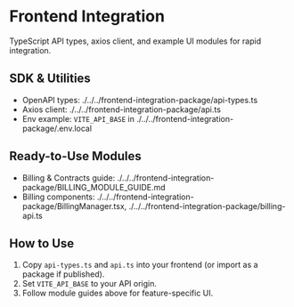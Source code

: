 # Frontend Integration

TypeScript API types, axios client, and example UI modules for rapid integration.

## SDK & Utilities

- OpenAPI types: ./../../frontend-integration-package/api-types.ts
- Axios client: ./../../frontend-integration-package/api.ts
- Env example: `VITE_API_BASE` in ./../../frontend-integration-package/.env.local

## Ready-to-Use Modules

- Billing & Contracts guide: ./../../frontend-integration-package/BILLING_MODULE_GUIDE.md
- Billing components: ./../../frontend-integration-package/BillingManager.tsx, ./../../frontend-integration-package/billing-api.ts

## How to Use

1) Copy `api-types.ts` and `api.ts` into your frontend (or import as a package if published).
2) Set `VITE_API_BASE` to your API origin.
3) Follow module guides above for feature-specific UI.

